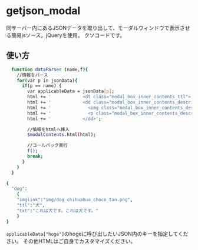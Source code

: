 # getjson_modal
同サーバー内にあるJSONデータを取り出して、モーダルウィンドウで表示させる簡易jsソース。jQueryを使用。
クソコードです。

## 使い方

```bash
  function dataParser (name,f){
    //情報をパース
    for(var p in jsonData){
      if(p == name) {
        var applicableData = jsonData[p];
        html += '            <dt class="modal_box_inner_contents_ttl">' + applicableData["ttl"] + '</dt>';
        html += '            <dd class="modal_box_inner_contents_description">\n';
        html += '              <img class="modal_box_inner_contents_description_img" src="' + applicableData["imglink"] +'" alt="">';
        html += '              <p class="modal_box_inner_contents_description_txt">' + applicableData["txt"] + '</p>';
        html += '            </dd>';

        //情報をhtmlへ挿入
        $modalContents.html(html);

        //コールバック実行
        f();
        break;
      }
    }
  }
```

```bash
{
  "dog":
    {
    "imglink":"img/dog_chihuahua_choco_tan.png",
    "ttl":"犬",
    "txt":"これは犬です。これは犬です。"
    }
}
```

`applicableData["hoge"]`のhogeに呼び出したいJSON内のキーを指定してください。
その他HTMLはご自身でカスタマイズください。